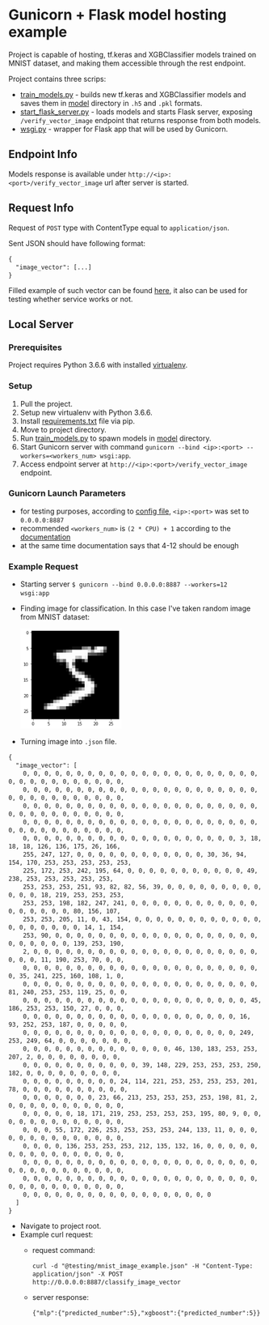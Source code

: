 # Gunicorn + Flask model hosting example

Project is capable of hosting, tf.keras and XGBClassifier models trained on MNIST dataset, and making them accessible
through the rest endpoint. 

Project contains three scrips:
- [train_models.py](train_models.py) - builds new tf.keras and XGBClassifier models and saves them in [model](model) 
directory in `.h5` and `.pkl` formats. 
- [start_flask_server.py](start_flask_server.py) - loads models and starts Flask server, exposing `/verify_vector_image`
endpoint that returns response from both models.
- [wsgi.py](wsgi.py) - wrapper for Flask app that will be used by Gunicorn.

## Endpoint Info

Models response is available under `http://<ip>:<port>/verify_vector_image` url after server is started.

## Request Info

Request of `POST` type with ContentType equal to `application/json`. 

Sent JSON should have following format:

```
{
  "image_vector": [...]
}
```

Filled example of such vector can be found [here](testing/mnist_image_example.json), it also can be used for testing whether service works or not.

## Local Server

### Prerequisites

Project requires Python 3.6.6 with installed [virtualenv](https://pypi.org/project/virtualenv/).

### Setup

1. Pull the project.
2. Setup new virtualenv with Python 3.6.6.
3. Install [requirements.txt](requirements.txt) file via pip.
4. Move to project directory.
5. Run [train_models.py](train_models.py) to spawn models in [model](model) directory.
6. Start Gunicorn server with command `gunicorn --bind <ip>:<port> --workers=<workers_num> wsgi:app`. 
7. Access endpoint server at `http://<ip>:<port>/verify_vector_image` endpoint.

### Gunicorn Launch Parameters
- for testing purposes, according to [config file](project/config/constants.py), `<ip>:<port>` was set to `0.0.0.0:8887`
- recommended `<workers_num>` is `(2 * CPU) + 1` according to the [documentation](http://docs.gunicorn.org/en/stable/design.html?fbclid=IwAR3oB-YMwRJYdoBjLPc14pmaNd_BY2xkJZPHyrGPVEO3_l51MZGUR60kxSA#how-many-workers)
- at the same time documentation says that 4-12 should be enough

### Example Request

- Starting server `$ gunicorn --bind 0.0.0.0:8887 --workers=12  wsgi:app`
- Finding image for classification. In this case I've taken random image from MNIST dataset:
    
    <img src="https://github.com/FisherKK/Portfolio/blob/master/Showcases/Backend/gunicorn-flask-model-hosting/image/mnist_image_example.png" width="200" height="auto"/>
    
- Turning image into `.json` file.

```
{
  "image_vector": [
    0, 0, 0, 0, 0, 0, 0, 0, 0, 0, 0, 0, 0, 0, 0, 0, 0, 0, 0, 0, 0, 0, 0, 0, 0, 0, 0, 0, 0, 0, 0, 0, 0, 
    0, 0, 0, 0, 0, 0, 0, 0, 0, 0, 0, 0, 0, 0, 0, 0, 0, 0, 0, 0, 0, 0, 0, 0, 0, 0, 0, 0, 0, 0, 0, 0, 0, 
    0, 0, 0, 0, 0, 0, 0, 0, 0, 0, 0, 0, 0, 0, 0, 0, 0, 0, 0, 0, 0, 0, 0, 0, 0, 0, 0, 0, 0, 0, 0, 0, 0, 
    0, 0, 0, 0, 0, 0, 0, 0, 0, 0, 0, 0, 0, 0, 0, 0, 0, 0, 0, 0, 0, 0, 0, 0, 0, 0, 0, 0, 0, 0, 0, 0, 0, 
    0, 0, 0, 0, 0, 0, 0, 0, 0, 0, 0, 0, 0, 0, 0, 0, 0, 0, 0, 0, 3, 18, 18, 18, 126, 136, 175, 26, 166, 
    255, 247, 127, 0, 0, 0, 0, 0, 0, 0, 0, 0, 0, 0, 0, 30, 36, 94, 154, 170, 253, 253, 253, 253, 253, 
    225, 172, 253, 242, 195, 64, 0, 0, 0, 0, 0, 0, 0, 0, 0, 0, 0, 49, 238, 253, 253, 253, 253, 253, 
    253, 253, 253, 251, 93, 82, 82, 56, 39, 0, 0, 0, 0, 0, 0, 0, 0, 0, 0, 0, 0, 18, 219, 253, 253, 253, 
    253, 253, 198, 182, 247, 241, 0, 0, 0, 0, 0, 0, 0, 0, 0, 0, 0, 0, 0, 0, 0, 0, 0, 0, 80, 156, 107, 
    253, 253, 205, 11, 0, 43, 154, 0, 0, 0, 0, 0, 0, 0, 0, 0, 0, 0, 0, 0, 0, 0, 0, 0, 0, 0, 14, 1, 154, 
    253, 90, 0, 0, 0, 0, 0, 0, 0, 0, 0, 0, 0, 0, 0, 0, 0, 0, 0, 0, 0, 0, 0, 0, 0, 0, 0, 139, 253, 190, 
    2, 0, 0, 0, 0, 0, 0, 0, 0, 0, 0, 0, 0, 0, 0, 0, 0, 0, 0, 0, 0, 0, 0, 0, 0, 11, 190, 253, 70, 0, 0, 
    0, 0, 0, 0, 0, 0, 0, 0, 0, 0, 0, 0, 0, 0, 0, 0, 0, 0, 0, 0, 0, 0, 0, 35, 241, 225, 160, 108, 1, 0, 
    0, 0, 0, 0, 0, 0, 0, 0, 0, 0, 0, 0, 0, 0, 0, 0, 0, 0, 0, 0, 0, 0, 81, 240, 253, 253, 119, 25, 0, 0, 
    0, 0, 0, 0, 0, 0, 0, 0, 0, 0, 0, 0, 0, 0, 0, 0, 0, 0, 0, 0, 0, 45, 186, 253, 253, 150, 27, 0, 0, 0,
    0, 0, 0, 0, 0, 0, 0, 0, 0, 0, 0, 0, 0, 0, 0, 0, 0, 0, 0, 0, 16, 93, 252, 253, 187, 0, 0, 0, 0, 0, 
    0, 0, 0, 0, 0, 0, 0, 0, 0, 0, 0, 0, 0, 0, 0, 0, 0, 0, 0, 0, 249, 253, 249, 64, 0, 0, 0, 0, 0, 0, 0,
    0, 0, 0, 0, 0, 0, 0, 0, 0, 0, 0, 0, 0, 0, 46, 130, 183, 253, 253, 207, 2, 0, 0, 0, 0, 0, 0, 0, 0, 
    0, 0, 0, 0, 0, 0, 0, 0, 0, 0, 0, 39, 148, 229, 253, 253, 253, 250, 182, 0, 0, 0, 0, 0, 0, 0, 0, 0, 
    0, 0, 0, 0, 0, 0, 0, 0, 0, 24, 114, 221, 253, 253, 253, 253, 201, 78, 0, 0, 0, 0, 0, 0, 0, 0, 0, 0, 
    0, 0, 0, 0, 0, 0, 0, 23, 66, 213, 253, 253, 253, 253, 198, 81, 2, 0, 0, 0, 0, 0, 0, 0, 0, 0, 0, 0,
    0, 0, 0, 0, 0, 18, 171, 219, 253, 253, 253, 253, 195, 80, 9, 0, 0, 0, 0, 0, 0, 0, 0, 0, 0, 0, 0, 0, 
    0, 0, 0, 55, 172, 226, 253, 253, 253, 253, 244, 133, 11, 0, 0, 0, 0, 0, 0, 0, 0, 0, 0, 0, 0, 0, 0, 
    0, 0, 0, 0, 136, 253, 253, 253, 212, 135, 132, 16, 0, 0, 0, 0, 0, 0, 0, 0, 0, 0, 0, 0, 0, 0, 0, 0, 
    0, 0, 0, 0, 0, 0, 0, 0, 0, 0, 0, 0, 0, 0, 0, 0, 0, 0, 0, 0, 0, 0, 0, 0, 0, 0, 0, 0, 0, 0, 0, 0, 0, 
    0, 0, 0, 0, 0, 0, 0, 0, 0, 0, 0, 0, 0, 0, 0, 0, 0, 0, 0, 0, 0, 0, 0, 0, 0, 0, 0, 0, 0, 0, 0, 0, 0, 
    0, 0, 0, 0, 0, 0, 0, 0, 0, 0, 0, 0, 0, 0, 0, 0, 0, 0
  ]
}

```

- Navigate to project root.
- Example curl request:
    - request command:
        ```
        curl -d "@testing/mnist_image_example.json" -H "Content-Type: application/json" -X POST http://0.0.0.0:8887/classify_image_vector
        ```
    
    - server response:
        ```
        {"mlp":{"predicted_number":5},"xgboost":{"predicted_number":5}}
        ```
        

  
